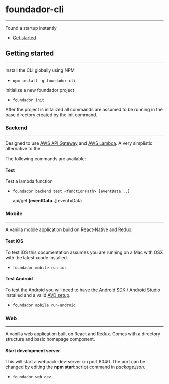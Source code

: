 # foundador-cli
---
Found a startup instantly

- [Get started]()

## Getting started
---
Install the CLI globally using NPM

- `npm install -g foundador-cli`

Initialize a new foundador project

- `foundador init`

After the project is initalized all commands are assumed to be running in the base directory created by the init command.

### Backend
---
Designed to use [AWS API Gateway](https://aws.amazon.com/api-gateway/) and [AWS Lambda](https://aws.amazon.com/lambda/details/). A very simplistic alternative to the

The following commands are available:
#### Test
Test a lambda function

- `foundador backend test <functionPath> [eventData...]`

  **<functionPath>**  api/get
  **[eventData..]**  event=Data

### Mobile
---
A vanilla mobile application build on React-Native and Redux.
#### Test iOS
To test iOS this documentation assumes you are running on a Mac with OSX with the latest xcode installed.
- `foundador mobile run-ios`

#### Test Android
To test the Android you will need to have the [Android SDK / Android Studio](https://developer.android.com/studio/index.html) installed and a valid [AVD setup](https://developer.android.com/studio/run/managing-avds.html).
- `foundador mobile run-android`

### Web
---

A vanilla web application built on React and Redux. Comes with a directory structure and basic homepage component.

#### Start development server
This will start a webpack-dev-server on port 8040. The port can be changed by editing the **npm start** script command in *package.json*.
- `foundador web dev`
